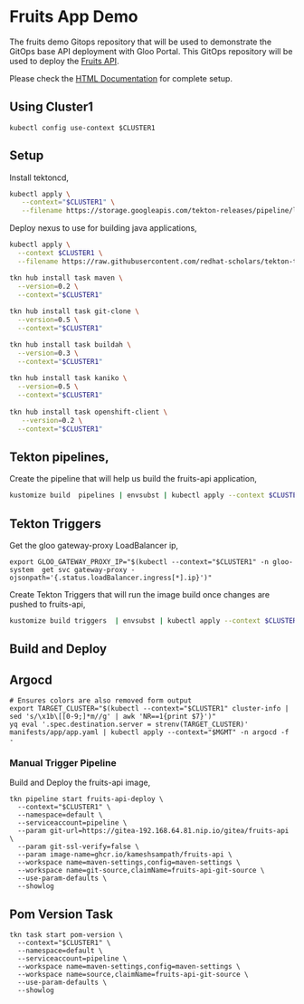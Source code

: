 # Fruits App Demo

The fruits demo  Gitops repository that will be used to demonstrate the GitOps base API deployment with Gloo Portal. This GitOps repository will be used to deploy the [Fruits API](https://github.com/kameshsampath/fruits-api).

Please check the [HTML Documentation](https://kameshsampath.github.io/fruits-api-gitops) for complete setup.

## Using Cluster1

```shell
kubectl config use-context $CLUSTER1
```

## Setup

Install tektoncd,

```bash
kubectl apply \
   --context="$CLUSTER1" \
   --filename https://storage.googleapis.com/tekton-releases/pipeline/latest/release.yaml
```

Deploy nexus to use for building java applications,

```bash
kubectl apply \
  --context $CLUSTER1 \
  --filename https://raw.githubusercontent.com/redhat-scholars/tekton-tutorial/master/install/utils/nexus.yaml
```

```bash
tkn hub install task maven \
  --version=0.2 \
  --context="$CLUSTER1"
  
tkn hub install task git-clone \
  --version=0.5 \
  --context="$CLUSTER1"

tkn hub install task buildah \
  --version=0.3 \
  --context="$CLUSTER1"
  
tkn hub install task kaniko \
  --version=0.5 \
  --context="$CLUSTER1"
  
tkn hub install task openshift-client \
   --version=0.2 \
  --context="$CLUSTER1" 
```

## Tekton pipelines,

Create the pipeline that will help us build the fruits-api application,

```bash
kustomize build  pipelines | envsubst | kubectl apply --context $CLUSTER1 -f -
```

## Tekton Triggers

Get the gloo gateway-proxy LoadBalancer ip,

```shell
export GLOO_GATEWAY_PROXY_IP="$(kubectl --context="$CLUSTER1" -n gloo-system  get svc gateway-proxy -ojsonpath='{.status.loadBalancer.ingress[*].ip}')"
```

Create Tekton Triggers that will run the image build once changes are pushed to fruits-api,

```bash
kustomize build triggers  | envsubst | kubectl apply --context $CLUSTER1 -f -
```

## Build and Deploy

## Argocd

```shell
# Ensures colors are also removed form output
export TARGET_CLUSTER="$(kubectl --context="$CLUSTER1" cluster-info | sed 's/\x1b\[[0-9;]*m//g' | awk 'NR==1{print $7}')"
yq eval '.spec.destination.server = strenv(TARGET_CLUSTER)' manifests/app/app.yaml | kubectl apply --context="$MGMT" -n argocd -f - 
```

### Manual Trigger Pipeline

Build and Deploy the fruits-api image,

```shell
tkn pipeline start fruits-api-deploy \
  --context="$CLUSTER1" \
  --namespace=default \
  --serviceaccount=pipeline \
  --param git-url=https://gitea-192.168.64.81.nip.io/gitea/fruits-api \
  --param git-ssl-verify=false \
  --param image-name=ghcr.io/kameshsampath/fruits-api \
  --workspace name=maven-settings,config=maven-settings \
  --workspace name=git-source,claimName=fruits-api-git-source \
  --use-param-defaults \
  --showlog
```

## Pom Version Task

```shell
tkn task start pom-version \
  --context="$CLUSTER1" \
  --namespace=default \
  --serviceaccount=pipeline \
  --workspace name=maven-settings,config=maven-settings \
  --workspace name=source,claimName=fruits-api-git-source \
  --use-param-defaults \
  --showlog
```